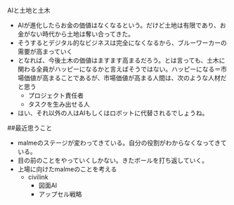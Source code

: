 AIと土地と土木
- AIが進化したらお金の価値はなくなるという。だけど土地は有限であり、お金がない時代から土地は奪い合ってきた。
- そうするとデジタル的なビジネスは完全になくなるから、ブルーワーカーの需要が高まっていく
- となれば、今後土木の価値はますます高まるだろう。とは言っても、土木に関わる全員がハッピーになるかと言えばそうではない。ハッピーになる＝市場価値が高まることであるが、市場価値が高まる人間は、次のような人材だと思う
	- プロジェクト責任者
	- タスクを生み出せる人
- はい、それ以外の人はAIもしくはロボットに代替されるでしょうね。


##最近思うこと
- malmeのステージが変わってきている。自分の役割がわからなくなってきている。
- 目の前のことをやっていくしかない。きたボールを打ち返していく。
- 上場に向けたmalmeのことを考える
	- civilink
		- 図面AI
		- アップセル戦略